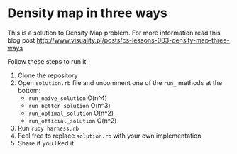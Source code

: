 # Density map in three ways

This is a solution to Density Map problem. For more information read this blog
post http://www.visuality.pl/posts/cs-lessons-003-density-map-three-ways

Follow these steps to run it:

1. Clone the repository
2. Open `solution.rb` file and uncomment one of the `run_` methods at the bottom:
   - `run_naive_solution` O(n^4)
   - `run_better_solution` O(n^3)
   - `run_optimal_solution` O(n^2)
   - `run_official_solution` O(n^2)
3. Run `ruby harness.rb`
4. Feel free to replace `solution.rb` with your own implementation
5. Share if you liked it
